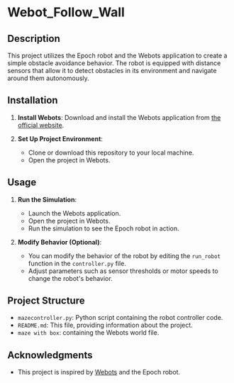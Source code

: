 

# Webot_Follow_Wall

## Description

This project utilizes the Epoch robot and the Webots application to create a simple obstacle avoidance behavior. The robot is equipped with distance sensors that allow it to detect obstacles in its environment and navigate around them autonomously.

## Installation

1. **Install Webots**: Download and install the Webots application from [the official website](https://www.cyberbotics.com/).

2. **Set Up Project Environment**: 
    - Clone or download this repository to your local machine.
    - Open the project in Webots.

## Usage

1. **Run the Simulation**:
    - Launch the Webots application.
    - Open the project in Webots.
    - Run the simulation to see the Epoch robot in action.

2. **Modify Behavior (Optional)**:
    - You can modify the behavior of the robot by editing the `run_robot` function in the `controller.py` file.
    - Adjust parameters such as sensor thresholds or motor speeds to change the robot's behavior.

## Project Structure

- `mazecontroller.py`: Python script containing the robot controller code.
- `README.md`: This file, providing information about the project.
- `maze with box`:  containing the Webots world file.

## Acknowledgments

- This project is inspired by [Webots](https://www.cyberbotics.com/) and the Epoch robot.

